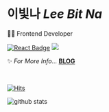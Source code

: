 # 이빛나 *Lee Bit Na*
👩‍💻 Frontend Developer  
  
[![React Badge](https://img.shields.io/badge/React-61DAFB?style=flat-square&logo=React&logoColor=white)](https://reactjs.org/)
<img src="https://img.shields.io/badge/Vue-4FC08D?style=flat-square&logo=Vue.js&logoColor=white"/>

  
✨ *For More Info...* **[BLOG](https://bitnalee.dev/)**


<br>

[![Hits](https://hits.seeyoufarm.com/api/count/incr/badge.svg?url=https%3A%2F%2Fgithub.com%2Fdanmin20&count_bg=%2379C83D&title_bg=%23555555&icon=&icon_color=%23E7E7E7&title=hits&edge_flat=false)](https://hits.seeyoufarm.com)

<div>
  
  ![github stats](https://github-readme-stats.vercel.app/api?username=bitnaleeeee)
    

</div>
